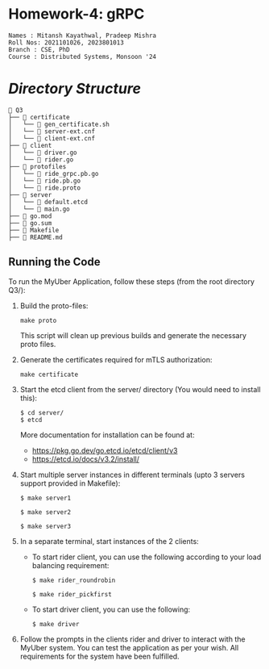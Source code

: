 # Homework-4: gRPC

```
Names : Mitansh Kayathwal, Pradeep Mishra
Roll Nos: 2021101026, 2023801013
Branch : CSE, PhD
Course : Distributed Systems, Monsoon '24
```

# **_Directory Structure_**

```
📁 Q3
├── 📁 certificate
│   └── 📄 gen_certificate.sh
│   └── 📄 server-ext.cnf
│   └── 📄 client-ext.cnf
├── 📁 client
│   └── 📄 driver.go
│   └── 📄 rider.go
├── 📁 protofiles
│   └── 📄 ride_grpc.pb.go
│   └── 📄 ride.pb.go
│   └── 📄 ride.proto
├── 📁 server
│   └── 📄 default.etcd
│   └── 📄 main.go
├── 📄 go.mod
├── 📄 go.sum
├── 📄 Makefile
├── 📄 README.md
```

## Running the Code

To run the MyUber Application, follow these steps (from the root directory Q3/):

1. Build the proto-files:
   ```
   make proto
   ```
   
   This script will clean up previous builds and generate the necessary proto files.

2. Generate the certificates required for mTLS authorization:
   ```
   make certificate
   ```

3. Start the etcd client from the server/ directory (You would need to install this):
    ```
    $ cd server/
    $ etcd
    ```

    More documentation for installation can be found at:
    - https://pkg.go.dev/go.etcd.io/etcd/client/v3
    - https://etcd.io/docs/v3.2/install/


2. Start multiple server instances in different terminals (upto 3 servers support provided in Makefile):
   ```
   $ make server1
   ```

   ```
   $ make server2
   ```

   ```
   $ make server3
   ```

3. In a separate terminal, start instances of the 2 clients:

   - To start rider client, you can use the following according to your load balancing requirement:
        ```
        $ make rider_roundrobin
        ```

        ```
        $ make rider_pickfirst
        ```

    - To start driver client, you can use the following:
        ```
        $ make driver
        ```

5. Follow the prompts in the clients rider and driver to interact with the MyUber system. You can test the application as per your wish. All requirements for the system have been fulfilled.
